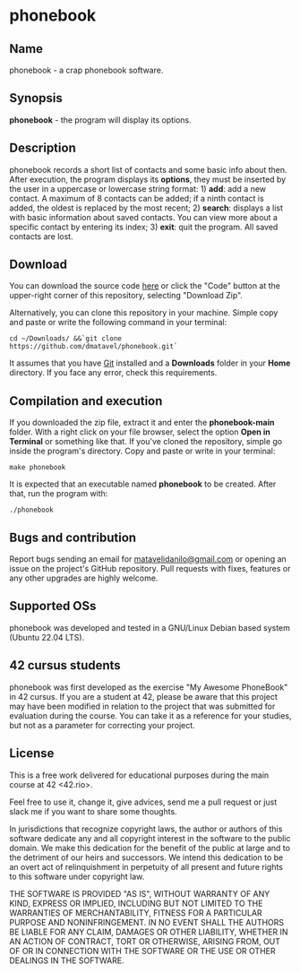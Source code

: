 
# phonebook

## Name

phonebook - a crap phonebook software.

## **Synopsis**

**phonebook** - the program will display its options.

## Description

phonebook records a short list of  contacts and some basic info about then. After execution, the program displays its **options**, they must be inserted by the user in a uppercase or lowercase string format: 1) **add**: add a new contact. A maximum of 8 contacts can be added; if a ninth contact is added, the oldest is replaced by the most recent; 2) **search**: displays a list with basic information about saved contacts. You can view more about a specific contact by entering its index; 3) **exit**: quit the program. All saved contacts are lost.

## **Download**

You can download the source code [here](https://github.com/dmatavel/phonebook/archive/refs/heads/main.zip) or click the "Code" button at the upper-right corner of this repository, selecting "Download Zip".

Alternatively, you can clone this repository in your machine. Simple copy and paste or write the following command in your terminal:

    cd ~/Downloads/ &&`git clone https://github.com/dmatavel/phonebook.git`

It assumes that you have [Git](https://git-scm.com/) installed and a **Downloads** folder in your **Home** directory. If you face any error, check this requirements.

## Compilation and execution

If you downloaded the zip file, extract it and enter the **phonebook-main** folder. With a right click on your file browser, select the option **Open in Terminal** or something like that. If you've cloned the repository, simple go inside the program's directory. Copy and paste or write in your terminal:

    make phonebook

It is expected that an executable named **phonebook** to be created. After that, run the program with:

    ./phonebook

## Bugs and contribution

Report bugs sending an email for matavelidanilo@gmail.com or opening an issue on the project's GitHub repository. Pull requests with fixes, features or any other upgrades are highly welcome.  

## Supported OSs

phonebook was developed and tested in a GNU/Linux Debian based system (Ubuntu 22.04 LTS). 

## 42 cursus students

phonebook was first developed as the exercise "My Awesome PhoneBook" in 42 cursus. If you are a student at 42, please be aware that this project may have been modified in relation to the project that was submitted for evaluation during the course. You can take it as a reference for your studies, but not as a parameter for correcting your project.

## License

This is a free work delivered for educational purposes during the main course
at 42 <42.rio>.

Feel free to use it, change it, give advices, send me a pull request or
just slack me if you want to share some thoughts.

In jurisdictions that recognize copyright laws, the author or authors
of this software dedicate any and all copyright interest in the
software to the public domain. We make this dedication for the benefit
of the public at large and to the detriment of our heirs and
successors. We intend this dedication to be an overt act of
relinquishment in perpetuity of all present and future rights to this
software under copyright law.

THE SOFTWARE IS PROVIDED "AS IS", WITHOUT WARRANTY OF ANY KIND,
EXPRESS OR IMPLIED, INCLUDING BUT NOT LIMITED TO THE WARRANTIES OF
MERCHANTABILITY, FITNESS FOR A PARTICULAR PURPOSE AND NONINFRINGEMENT.
IN NO EVENT SHALL THE AUTHORS BE LIABLE FOR ANY CLAIM, DAMAGES OR
OTHER LIABILITY, WHETHER IN AN ACTION OF CONTRACT, TORT OR OTHERWISE,
ARISING FROM, OUT OF OR IN CONNECTION WITH THE SOFTWARE OR THE USE OR
OTHER DEALINGS IN THE SOFTWARE.
